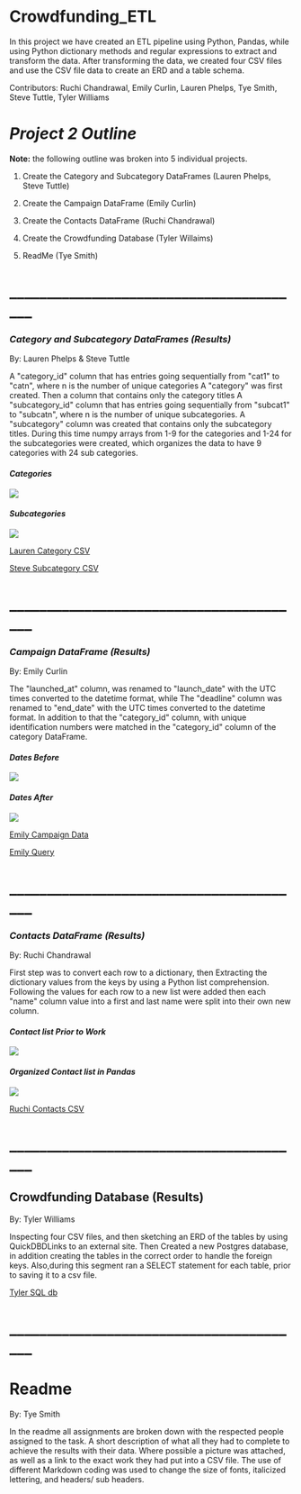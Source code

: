 # Crowdfunding_ETL
 In this project  we have created an ETL pipeline using Python, Pandas, while using Python dictionary methods and regular expressions to extract and transform the data. After transforming the data, we created four CSV files and use the CSV file data to create an ERD and a table schema. 

Contributors: Ruchi Chandrawal, Emily Curlin, Lauren Phelps, Tye Smith, Steve Tuttle, Tyler Williams

# ***Project 2 Outline***
**Note:** the following outline was broken into 5 individual projects.

1. Create the Category and Subcategory DataFrames (Lauren Phelps, Steve Tuttle)

2. Create the Campaign DataFrame (Emily Curlin)

3. Create the Contacts DataFrame (Ruchi Chandrawal)

4. Create the Crowdfunding Database (Tyler Willaims)

5. ReadMe (Tye Smith)

# ________________________________________
### *Category and Subcategory DataFrames (Results)*

 By: Lauren Phelps & Steve Tuttle

A "category_id" column that has entries going sequentially from "cat1" to "catn", where n is the number of unique categories A "category" was first created. Then a column that contains only the category titles A "subcategory_id" column that has entries going sequentially from "subcat1" to "subcatn", where n is the number of unique subcategories. A "subcategory" column was created that contains only the subcategory titles. During this time numpy arrays from 1-9 for the categories and 1-24 for the subcategories were created, which organizes the data to have 9 categories with 24 sub categories.



#### *Categories*

![](https://github.com/emily-curlin/Crowdfunding_ETL/blob/main/Images/Categories.png)

#### *Subcategories*

![](https://github.com/emily-curlin/Crowdfunding_ETL/blob/main/Images/Sub%20Categories.png)


[Lauren Category CSV](https://github.com/emily-curlin/Crowdfunding_ETL/blob/main/Resources/category.csv)

[Steve Subcategory CSV](https://github.com/emily-curlin/Crowdfunding_ETL/blob/main/Resources/subcategory.csv)
# ________________________________________
### *Campaign DataFrame (Results)*

By: Emily Curlin

The "launched_at" column, was renamed to "launch_date" with the UTC times converted to the datetime format, while The "deadline" column was renamed to "end_date" with the UTC times converted to the datetime format. In addition to that the "category_id" column, with unique identification numbers were matched in the "category_id" column of the category DataFrame.



####  *Dates Before*
![](https://github.com/emily-curlin/Crowdfunding_ETL/blob/main/Images/Before%20Date.png)

#### *Dates After*
![](https://github.com/emily-curlin/Crowdfunding_ETL/blob/main/Images/Dates%20After%202.png)

[Emily Campaign Data](https://github.com/emily-curlin/Crowdfunding_ETL/blob/main/Notebooks_by_task/ETL_Campaign_Emily.ipynb)

[Emily Query](https://github.com/emily-curlin/Crowdfunding_ETL/blob/main/Database/query_emily.sql)
# ________________________________________

### *Contacts DataFrame (Results)*
By: Ruchi Chandrawal

First step was to convert each row to a dictionary, then 
Extracting the dictionary values from the keys by using a Python list comprehension. Following the values for each row to a new list were added then each "name" column value into a first and last name were split into their own new column.

#### *Contact list Prior to Work*
![](https://github.com/emily-curlin/Crowdfunding_ETL/blob/main/Images/Contact%20File%202.png)


#### *Organized Contact list in Pandas*
![](https://github.com/emily-curlin/Crowdfunding_ETL/blob/main/Images/Contacts%20complete%202.png)

[Ruchi Contacts CSV](https://github.com/emily-curlin/Crowdfunding_ETL/blob/main/Resources/contacts.csv)

# ________________________________________

## Crowdfunding Database (Results)
By: Tyler Williams


Inspecting four CSV files, and then sketching an ERD of the tables by using QuickDBDLinks to an external site. Then Created a new Postgres database, in addition creating the tables in the correct order to handle the foreign keys. Also,during this segment ran a SELECT statement for each table, prior to saving it to a csv file.

[Tyler SQL db](https://github.com/emily-curlin/Crowdfunding_ETL/blob/main/Database/crowdfunding_db_schema_nick.sql)

# ________________________________________
# Readme
By: Tye Smith

In the readme all assignments are broken down with the respected people assigned to the task. A short description of what all they had to complete to achieve the results with their data. Where possible a picture was attached, as well as a link to the exact work they had put into a CSV file. The use of different Markdown coding was used to change the size of fonts, italicized lettering, and headers/ sub headers.
